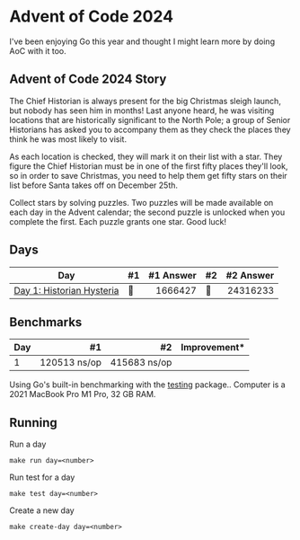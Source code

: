 # Advent of Code 2024

I've been enjoying Go this year and thought I might learn more by doing AoC with it too.

## Advent of Code 2024 Story

The Chief Historian is always present for the big Christmas sleigh launch, but nobody has seen him in months! Last anyone heard, he was visiting locations that are historically significant to the North Pole; a group of Senior Historians has asked you to accompany them as they check the places they think he was most likely to visit.

As each location is checked, they will mark it on their list with a star. They figure the Chief Historian must be in one of the first fifty places they'll look, so in order to save Christmas, you need to help them get fifty stars on their list before Santa takes off on December 25th.

Collect stars by solving puzzles. Two puzzles will be made available on each day in the Advent calendar; the second puzzle is unlocked when you complete the first. Each puzzle grants one star. Good luck!

## Days

| Day                                                                                                               | #1  | #1 Answer | #2  | #2 Answer |
| ----------------------------------------------------------------------------------------------------------------- | --- | --------: | --- | --------: |
| [Day 1: Historian Hysteria](https://github.com/believer/advent-of-code/blob/master/go/2024/puzzles/day01/main.go) | 🌟  |   1666427 | 🌟  |  24316233 |

## Benchmarks

| Day |           #1 |           #2 | Improvement\* |
| --- | -----------: | -----------: | ------------- |
| 1   | 120513 ns/op | 415683 ns/op |               |

Using Go's built-in benchmarking with the [testing](https://pkg.go.dev/testing#hdr-Benchmarks) package.. Computer is a 2021 MacBook Pro M1 Pro, 32 GB RAM.

## Running

Run a day

```
make run day=<number>
```

Run test for a day

```
make test day=<number>
```

Create a new day

```
make create-day day=<number>
```
